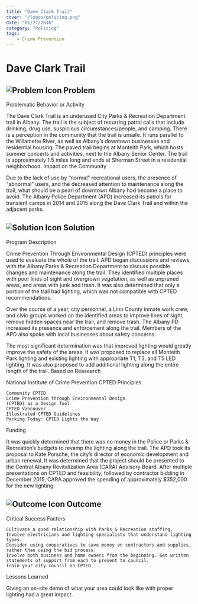 ```yaml
---
title: "Dave Clark Trail"
cover: "/logos/policing.png"
date: "01/27/2016"
category: "Policing"
tags:
    - Crime Prevention
---
```


# Dave Clark Trail

## ![Problem Icon](https://github.com/google/material-design-icons/raw/master/alert/1x_web/ic_error_outline_black_48dp.png "Problem") Problem
Problematic Behavior or Activity

The Dave Clark Trail is an underused City Parks & Recreation Department trail in Albany. The trail is the subject of recurring patrol calls that include drinking, drug use, suspicious circumstances/people, and camping. There is a perception in the community that the trail is unsafe. It runs parallel to the Willamette River, as well as Albany’s downtown businesses and residential housing. The paved trail begins at Monteith Park, which hosts summer concerts and activities, next to the Albany Senior Center. The trail is approximately 1.5 miles long and ends at Sherman Street in a residential neighborhood.
Impact on the Community

Due to the lack of use by “normal” recreational users, the presence of “abnormal” users, and the decreased attention to maintenance along the trail, what should be a pearl of downtown Albany had become a place to avoid. The Albany Police Department (APD) increased its patrols for transient camps in 2014 and 2015 along the Dave Clark Trail and within the adjacent parks.
## ![Solution Icon](https://github.com/google/material-design-icons/raw/master/action/1x_web/ic_lightbulb_outline_black_48dp.png "Solution") Solution
Program Description

Crime Prevention Through Environmental Design (CPTED) principles were used to evaluate the whole of the trail. APD began discussions and reviews with the Albany Parks & Recreation Department to discuss possible changes and maintenance along the trail. They identified multiple places with poor lines of sight and overgrown vegetation, as well as unpruned areas, and areas with junk and trash. It was also determined that only a portion of the trail had lighting, which was not compatible with CPTED recommendations.

Over the course of a year, city personnel, a Linn County inmate work crew, and civic groups worked on the identified areas to improve lines of sight, remove hidden spaces near the trail, and remove trash. The Albany PD increased its presence and enforcement along the trail. Members of the APD also spoke with local businesses about safety concerns.

The most significant determination was that improved lighting would greatly improve the safety of the areas. It was proposed to replace all Monteith Park lighting and existing lighting with appropriate T1, T3, and T5 LED lighting. It was also proposed to add additional lighting along the entire length of the trail.
Based on Reasearch

National Institute of Crime Prevention CPTED Principles

    Community CPTED
    Crime Prevention through Environmental Design
    (CPTED) as a Design Tool
    CPTED Vancouver
    Illustrated CPTED Guidelines
    Parking Today: CPTED Lights the Way

Funding

It was quickly determined that there was no money in the Police or Parks & Recreation’s budgets to revamp the lighting along the trail. The APD took its proposal to Kate Porsche, the city’s director of economic development and urban renewal. It was determined that the project should be presented to the Central Albany Revitalization Area (CARA) Advisory Board. After multiple presentations on CPTED and feasibility, followed by contractor bidding in December 2015, CARA approved the spending of approximately $352,000 for the new lighting.
## ![Outcome Icon](https://github.com/google/material-design-icons/raw/master/action/1x_web/ic_view_list_black_48dp.png "Outcome") Outcome
Critical Success Factors

    Cultivate a good relationship with Parks & Recreation staffing.
    Involve electricians and lighting specialists that understand lighting types.
    Consider using cooperatives to save money on contractors and supplies, rather than using the bid process.
    Involve both business and home owners from the beginning. Get written statements of support from each to present to council.
    Train your city council on CPTED.

Lessons Learned

Giving an on-site demo of what your area could look like with proper lighting had a great impact.